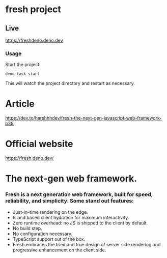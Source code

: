 # fresh project

## Live
https://freshdeno.deno.dev

### Usage

Start the project:

```
deno task start
```

This will watch the project directory and restart as necessary.

# Article 
https://dev.to/harshhhdev/fresh-the-next-gen-javascript-web-framework-b39

# Official website
https://fresh.deno.dev/

# The next-gen web framework.
### Fresh is a next generation web framework, built for speed, reliability, and simplicity. Some stand out features:

- Just-in-time rendering on the edge.
- Island based client hydration for maximum interactivity.
- Zero runtime overhead: no JS is shipped to the client by default.
- No build step.
- No configuration necessary.
- TypeScript support out of the box.
- Fresh embraces the tried and true design of server side rendering and progressive enhancement on the client side.
